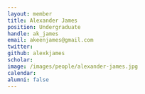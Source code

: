 ```yaml
---
layout: member
title: Alexander James
position: Undergraduate
handle: ak_james
email: akeenjames@gmail.com
twitter:
github: alexkjames
scholar:
image: /images/people/alexander-james.jpg
calendar:
alumni: false
---
```

